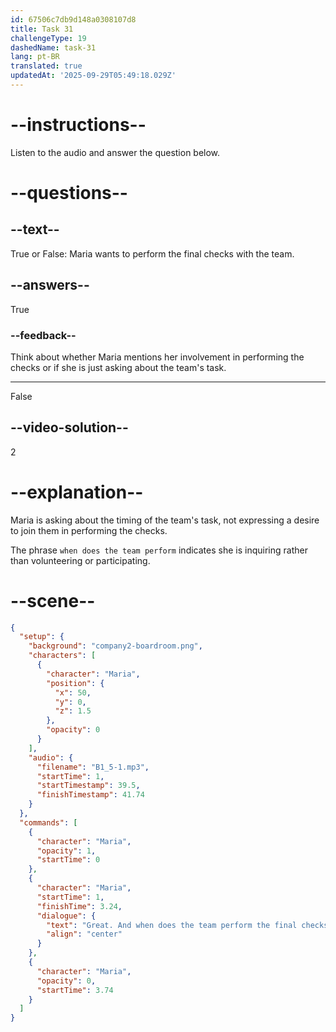```yaml
---
id: 67506c7db9d148a0308107d8
title: Task 31
challengeType: 19
dashedName: task-31
lang: pt-BR
translated: true
updatedAt: '2025-09-29T05:49:18.029Z'
---
```

<!-- (Audio) Maria: Great, and when does the team perform the final checks? -->

# --instructions--

Listen to the audio and answer the question below.

# --questions--

## --text--

True or False: Maria wants to perform the final checks with the team.

## --answers--

True

### --feedback--

Think about whether Maria mentions her involvement in performing the checks or if she is just asking about the team's task.

---

False

## --video-solution--

2

# --explanation--

Maria is asking about the timing of the team's task, not expressing a desire to join them in performing the checks. 

The phrase `when does the team perform` indicates she is inquiring rather than volunteering or participating.

# --scene--

```json
{
  "setup": {
    "background": "company2-boardroom.png",
    "characters": [
      {
        "character": "Maria",
        "position": {
          "x": 50,
          "y": 0,
          "z": 1.5
        },
        "opacity": 0
      }
    ],
    "audio": {
      "filename": "B1_5-1.mp3",
      "startTime": 1,
      "startTimestamp": 39.5,
      "finishTimestamp": 41.74
    }
  },
  "commands": [
    {
      "character": "Maria",
      "opacity": 1,
      "startTime": 0
    },
    {
      "character": "Maria",
      "startTime": 1,
      "finishTime": 3.24,
      "dialogue": {
        "text": "Great. And when does the team perform the final checks?",
        "align": "center"
      }
    },
    {
      "character": "Maria",
      "opacity": 0,
      "startTime": 3.74
    }
  ]
}
```
